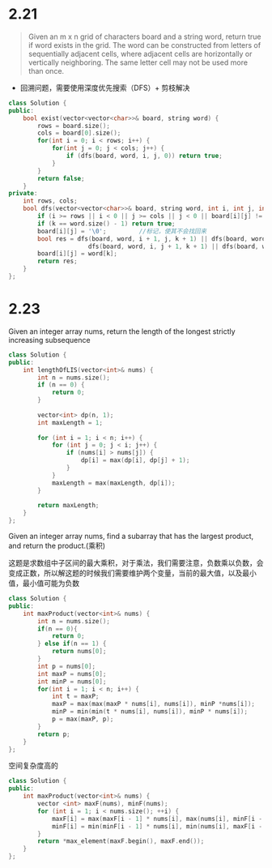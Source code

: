 # 2.21  
>Given an m x n grid of characters board and a string word, return true if word exists in the grid.
The word can be constructed from letters of sequentially adjacent cells, where adjacent cells are horizontally or vertically neighboring. The same letter cell may not be used more than once.

* 回溯问题，需要使用深度优先搜索（DFS）+ 剪枝解决
```c++
class Solution {
public:
    bool exist(vector<vector<char>>& board, string word) {
        rows = board.size();
        cols = board[0].size();
        for(int i = 0; i < rows; i++) {
            for(int j = 0; j < cols; j++) {
                if (dfs(board, word, i, j, 0)) return true;
            }
        }
        return false;
    }
private:
    int rows, cols;
    bool dfs(vector<vector<char>>& board, string word, int i, int j, int k) {
        if (i >= rows || i < 0 || j >= cols || j < 0 || board[i][j] != word[k]) return false;
        if (k == word.size() - 1) return true;
        board[i][j] = '\0';         //标记，使其不会找回来
        bool res = dfs(board, word, i + 1, j, k + 1) || dfs(board, word, i - 1, j, k + 1) || 
                      dfs(board, word, i, j + 1, k + 1) || dfs(board, word, i , j - 1, k + 1);
        board[i][j] = word[k];
        return res;
    }
};
```

# 2.23

Given an integer array nums, return the length of the longest strictly increasing subsequence  
```c++
class Solution {
public:
    int lengthOfLIS(vector<int>& nums) {
        int n = nums.size();
        if (n == 0) {
            return 0;
        }
        
        vector<int> dp(n, 1);
        int maxLength = 1;
        
        for (int i = 1; i < n; i++) {
            for (int j = 0; j < i; j++) {
                if (nums[i] > nums[j]) {
                    dp[i] = max(dp[i], dp[j] + 1);
                }
            }
            maxLength = max(maxLength, dp[i]);
        }
        
        return maxLength;
    }
};
```

Given an integer array nums, find a 
subarray
that has the largest product, and return the product.(乘积)

这题是求数组中子区间的最大乘积，对于乘法，我们需要注意，负数乘以负数，会变成正数，所以解这题的时候我们需要维护两个变量，当前的最大值，以及最小值，最小值可能为负数


```c++
class Solution {
public:
    int maxProduct(vector<int>& nums) {
        int n = nums.size();
        if(n == 0){
            return 0;
        } else if(n == 1) {
            return nums[0];
        }
        int p = nums[0];
        int maxP = nums[0];
        int minP = nums[0];
        for(int i = 1; i < n; i++) {
            int t = maxP;
            maxP = max(max(maxP * nums[i], nums[i]), minP *nums[i]);
            minP = min(min(t * nums[i], nums[i]), minP * nums[i]);
            p = max(maxP, p);
        }
        return p;
    }
};
```

空间复杂度高的
```c++
class Solution {
public:
    int maxProduct(vector<int>& nums) {
        vector <int> maxF(nums), minF(nums);
        for (int i = 1; i < nums.size(); ++i) {
            maxF[i] = max(maxF[i - 1] * nums[i], max(nums[i], minF[i - 1] * nums[i]));
            minF[i] = min(minF[i - 1] * nums[i], min(nums[i], maxF[i - 1] * nums[i]));
        }
        return *max_element(maxF.begin(), maxF.end());
    }
};

```